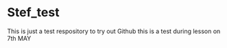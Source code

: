 # Stef_test
This is just a test respository to try out Github
this is a test during lesson on 7th MAY 
